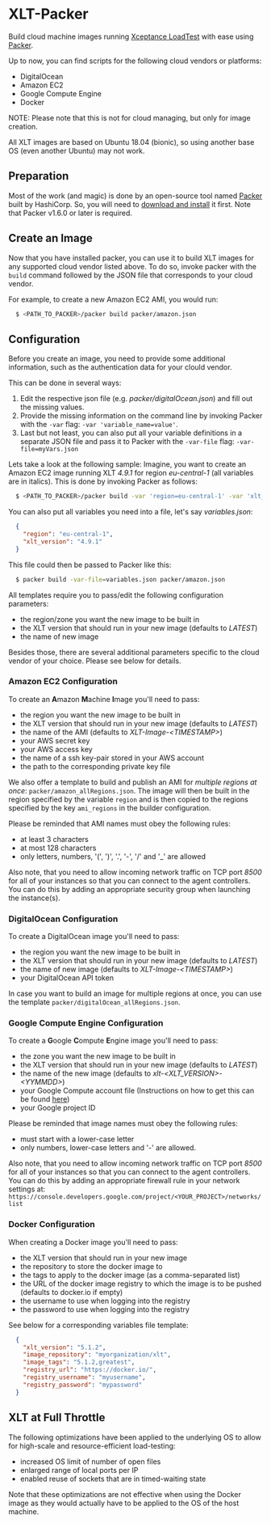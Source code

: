 # XLT-Packer #

Build cloud machine images running [Xceptance LoadTest](https://xceptance.com/xlt) with ease using [Packer](https://packer.io).

Up to now, you can find scripts for the following cloud vendors or platforms:
 - DigitalOcean
 - Amazon EC2
 - Google Compute Engine
 - Docker

NOTE: Please note that this is not for cloud managing, but only for image creation.

All XLT images are based on Ubuntu 18.04 (bionic), so using another base OS (even another Ubuntu) may not work.

## Preparation ##

Most of the work (and magic) is done by an open-source tool named [Packer](https://packer.io) built by HashiCorp. So, you will need to [download and install](https://packer.io/downloads.html) it first. Note that Packer v1.6.0 or later is required.

## Create an Image ##

Now that you have installed packer, you can use it to build XLT images for any supported cloud vendor listed above.
To do so, invoke packer with the `build` command followed by the JSON file that corresponds to your cloud vendor.

For example, to create a new Amazon EC2 AMI, you would run:

```sh
  $ <PATH_TO_PACKER>/packer build packer/amazon.json
```

## Configuration ##

Before you create an image, you need to provide some additional information, such as the authentication data for your clould vendor.

This can be done in several ways:

  1. Edit the respective json file (e.g. _packer/digitalOcean.json_) and fill out the missing values.
  1. Provide the missing information on the command line by invoking Packer with the `-var` flag: `-var 'variable_name=value'`.
  1. Last but not least, you can also put all your variable definitions in a separate JSON file and pass it to Packer with the `-var-file` flag: `-var-file=myVars.json`

Lets take a look at the following sample: Imagine, you want to create an Amazon EC2 image running XLT _4.9.1_ for region _eu-central-1_ (all variables are in italics).
This is done by invoking Packer as follows:

```sh
  $ <PATH_TO_PACKER>/packer build -var 'region=eu-central-1' -var 'xlt_version=4.9.1' packer/amazon.json
```

You can also put all variables you need into a file, let's say _variables.json_:

```json
  {
    "region": "eu-central-1",
    "xlt_version": "4.9.1"
  }
```

This file could then be passed to Packer like this:

```sh
  $ packer build -var-file=variables.json packer/amazon.json
```


All templates require you to pass/edit the following configuration parameters:
 - the region/zone you want the new image to be built in
 - the XLT version that should run in your new image (defaults to _LATEST_)
 - the name of new image

Besides those, there are several additional parameters specific to the cloud vendor of your choice. Please see below for details.

### Amazon EC2 Configuration ###

To create an **A**mazon **M**achine **I**mage you'll need to pass:
 - the region you want the new image to be built in
 - the XLT version that should run in your new image (defaults to _LATEST_)
 - the name of the AMI (defaults to _XLT-Image-&lt;TIMESTAMP&gt;_)
 - your AWS secret key
 - your AWS access key
 - the name of a ssh key-pair stored in your AWS account
 - the path to the corresponding private key file

We also offer a template to build and publish an AMI for _multiple regions at once_: `packer/amazon_allRegions.json`.
The image will then be built in the region specified by the variable `region` and is then copied to the regions specified by the key `ami_regions` in the builder configuration.

Please be reminded that AMI names must obey the following rules:
 - at least 3 characters
 - at most 128 characters
 - only letters, numbers, '(', ')', '.', '-', '/' and '_' are allowed

Also note, that you need to allow incoming network traffic on TCP port *8500* for all of your instances so that you can connect to the agent controllers.
You can do this by adding an appropriate security group when launching the instance(s).

### DigitalOcean Configuration ###

To create a DigitalOcean image you'll need to pass:
 - the region you want the new image to be built in
 - the XLT version that should run in your new image (defaults to _LATEST_)
 - the name of new image (defaults to _XLT-Image-&lt;TIMESTAMP&gt;_)
 - your DigitalOcean API token

In case you want to build an image for multiple regions at once, you can use the template `packer/digitalOcean_allRegions.json`.

### Google Compute Engine Configuration ###

To create a **G**oogle **C**ompute **E**ngine image you'll need to pass:
 - the zone you want the new image to be built in
 - the XLT version that should run in your new image (defaults to _LATEST_)
 - the name of the new image (defaults to _xlt-&lt;XLT_VERSION&gt;-&lt;YYMMDD&gt;_)
 - your Google Compute account file (Instructions on how to get this can be found [here](https://www.packer.io/docs/builders/googlecompute.html))
 - your Google project ID

Please be reminded that image names must obey the following rules:
 - must start with a lower-case letter
 - only numbers, lower-case letters and '-' are allowed.

Also note, that you need to allow incoming network traffic on TCP port *8500* for all of your instances so that you can connect to the agent controllers.
You can do this by adding an appropriate firewall rule in your network settings at: `https://console.developers.google.com/project/<YOUR_PROJECT>/networks/list`


### Docker Configuration ###

When creating a Docker image you'll need to pass:

 - the XLT version that should run in your new image
 - the repository to store the docker image to
 - the tags to apply to the docker image (as a comma-separated list)
 - the URL of the docker image registry to which the image is to be pushed (defaults to docker.io if empty)
 - the username to use when logging into the registry
 - the password to use when logging into the registry

See below for a corresponding variables file template:

```json
  {
    "xlt_version": "5.1.2",
    "image_repository": "myorganization/xlt",
    "image_tags": "5.1.2,greatest",
    "registry_url": "https://docker.io/",
    "registry_username": "myusername",
    "registry_password": "mypassword"
  }
```

## XLT at Full Throttle ##

The following optimizations have been applied to the underlying OS to allow for high-scale and resource-efficient load-testing:
 - increased OS limit of number of open files
 - enlarged range of local ports per IP
 - enabled reuse of sockets that are in timed-waiting state

Note that these optimizations are not effective when using the Docker image as they would actually have to be applied to the OS of the host machine.
